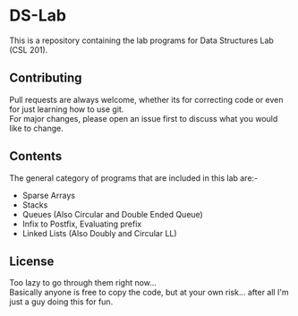 # DS-Lab

This is a repository containing the lab programs for Data Structures Lab (CSL 201).

## Contributing
Pull requests are always welcome, whether its for correcting code or even for just learning how to use git.\
For major changes, please open an issue first to discuss what you would like to change.  

## Contents
The general category of programs that are included in this lab are:-  
* Sparse Arrays
* Stacks
* Queues (Also Circular and Double Ended Queue)
* Infix to Postfix, Evaluating prefix
* Linked Lists (Also Doubly and Circular LL)

## License
Too lazy to go through them right now...\
Basically anyone is free to copy the code, but at your own risk... after all I'm just a guy doing this for fun.
